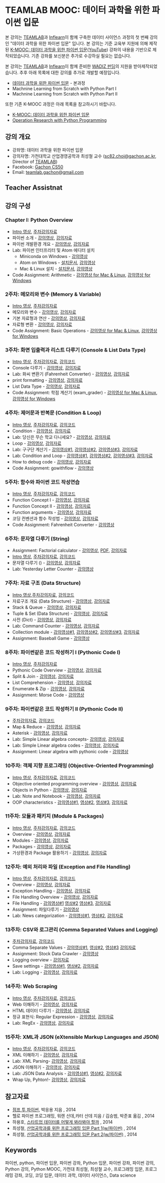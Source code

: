 TEAMLAB MOOC: 데이터 과학을 위한 파이썬 입문
==================================

본 강의는 [TEAMLAB](http://theteamlab.io/)과 [Inflearn](https://www.inflearn.com/course/python-%ED%8C%8C%EC%9D%B4%EC%8D%AC-%EC%9E%85%EB%AC%B8-%EA%B0%95%EC%A2%8C/)이 함께 구축한 데이터 사이언스 과정의 첫 번째 강의인 "데이터 과학을 위한 파이썬 입문" 입니다.
본 강의는 기준 교육부 지원에 의해 제작된 [K-MOOC:  데이터 과학을 위한 파이썬 입문](http://www.kmooc.kr/courses/course-v1:GachonUnivK+ACE.GachonUnivK01+2016_01/about)([YouTube](https://www.youtube.com/playlist?list=PLBHVuYlKEkUJvRVv9_je9j3BpHwGHSZHz)) 강좌의 내용을 기반으로 제작되었습니다. 기존 강좌를 보신분은 추가로 수강하실 필요는 없습니다.

본 강의는 [TEAMLAB](http://theteamlab.io/)과 [Inflearn](https://www.inflearn.com/course/python-%ED%8C%8C%EC%9D%B4%EC%8D%AC-%EC%9E%85%EB%AC%B8-%EA%B0%95%EC%A2%8C/)이 함께 준비한 [WADIZ 펀딩](https://www.wadiz.kr/web/campaign/detail/13991)의 지원을 받아제작되었습니다.
추후 아래 목록에 대한 강의를 추가로 개발할 예정입니다.
- [데이터 과학을 위한 파이썬 입문](https://www.inflearn.com/course/python-%ED%8C%8C%EC%9D%B4%EC%8D%AC-%EC%9E%85%EB%AC%B8-%EA%B0%95%EC%A2%8C/) - 본과정
- Machnine Learning from Scratch with Python Part I
- Machnine Learning from Scratch with Python Part II

또한 기존 K-MOOC 과정은 아래 목록을 참고하시기 바랍니다.
- [K-MOOC: 데이터 과학을 위한 파이썬 입문](https://github.com/TeamLab/Gachon_CS50_Python_KMOOC)
- [Operation Research with Python Programming](https://github.com/TeamLab/Gachon_CS50_OR_KMOOC)


## 강의 개요
* 강좌명: 데이터 과학을 위한 파이썬 입문
* 강의자명: 가천대학교 산업경영공학과 최성철 교수 (sc82.choi@gachon.ac.kr, Director of [TEAMLAB](http://theteamlab.io/))
* Facebook: [Gachon CS50](https://www.facebook.com/GachonCS50)
* Email: teamlab.gachon@gmail.com

## Teacher Assistnat

## 강의 구성
### Chapter I: Python Overview
- [Intro 영상](https://www.youtube.com/watch?v=mIUb4U9MWcA&list=PLBHVuYlKEkUJcXrgVu-bFx-One095BJ8I&index=1&t=0s), [주차강의자료](https://1drv.ms/b/s!ApZ4mg7k2qYhgaJGt8qpW3XliQzhaw)
- 파이썬 소개 - [강의영상](https://www.youtube.com/watch?v=t84jQTwMFuE&list=PLBHVuYlKEkUJcXrgVu-bFx-One095BJ8I&index=3&t=246s), [강의자료](https://1drv.ms/b/s!ApZ4mg7k2qYhgZ9ugtVA1C_i4FjJVg)
- 파이썬 개발환경 개요 - [강의영상](https://www.youtube.com/watch?v=OXKJwapXxuo&list=PLBHVuYlKEkUJcXrgVu-bFx-One095BJ8I&index=4&t=25s), [강의자료](https://1drv.ms/b/s!ApZ4mg7k2qYhgZ9pEcEobxk48WDoqQ)
- Lab: 파이썬 인터프리터 및 Atom 에디터 설치
    - Miniconda on Windows - [강의영상](https://www.youtube.com/watch?v=lqSNOIPGbns&list=PLBHVuYlKEkUJcXrgVu-bFx-One095BJ8I&index=5&t=44s)
    - Atom on Windows - [설치문서](desc/atom_windows.md), [강의영상](https://www.youtube.com/watch?v=cCxfLSIDfrk&list=PLBHVuYlKEkUJcXrgVu-bFx-One095BJ8I&index=6&t=19s)
    - Mac & Linux 설치 -  [설치문서](desc/atom_macos.md), [강의영상](https://www.youtube.com/watch?v=iKFB2O2ZfDo&list=PLBHVuYlKEkUJcXrgVu-bFx-One095BJ8I&index=7&t=0s)
- Code Assignment: Arithmetic - [강의영상 for Mac & Linux](https://www.youtube.com/watch?v=KvV1tLlVX94&list=PLBHVuYlKEkUJcXrgVu-bFx-One095BJ8I&index=8&t=0s), [강의영상 for Windows](https://www.youtube.com/watch?v=QYF_e1XUIlU&list=PLBHVuYlKEkUJcXrgVu-bFx-One095BJ8I&index=9&t=134s)

### 2주차: 메모리와 변수 (Memory & Variable)
- [Intro 영상](https://www.youtube.com/watch?v=Zp8VDSAKxWY&list=PLBHVuYlKEkUJcXrgVu-bFx-One095BJ8I&index=10&t=0s), [주차강의자료](https://1drv.ms/f/s!ApZ4mg7k2qYhgZ9ezXezDeAfUoEiYg)
- 메모리와 변수 - [강의영상](https://www.youtube.com/watch?v=u3tOqQu6CVo&list=PLBHVuYlKEkUJcXrgVu-bFx-One095BJ8I&index=11&t=23s), [강의자료](https://1drv.ms/b/s!ApZ4mg7k2qYhgZ9rS9WHdJz5uLMcMg)
- 기본 자료형과 연산 - [강의영상](https://www.youtube.com/watch?v=oc3t35nwQU8&list=PLBHVuYlKEkUJcXrgVu-bFx-One095BJ8I&index=12&t=299s), [강의자료](https://1drv.ms/b/s!ApZ4mg7k2qYhgZ9tNp4mzALR1ZiILA)
- 자료형 변환 - [강의영상](https://www.youtube.com/watch?v=LmaPd-HGc_8&list=PLBHVuYlKEkUJcXrgVu-bFx-One095BJ8I&index=13&t=11s), [강의자료](https://1drv.ms/b/s!ApZ4mg7k2qYhgaB3uPIYfh3lIuEtmA)
- Code Assignment: Basic Operations - [강의영상 for Mac & Linux](https://www.youtube.com/watch?v=S1M2KESG-hY&list=PLBHVuYlKEkUJcXrgVu-bFx-One095BJ8I&index=14&t=3s), [강의영상 for Windows](https://www.youtube.com/watch?v=mfc9g0hnpGo&list=PLBHVuYlKEkUJcXrgVu-bFx-One095BJ8I&index=15&t=2s)

### 3주차: 화면 입출력과 리스트 다루기 (Console & List Data Type)
- [Intro 영상](https://www.youtube.com/watch?v=wZNWP87QkFI&list=PLBHVuYlKEkUJcXrgVu-bFx-One095BJ8I&index=16&t=0s), [주차강의자료](https://1drv.ms/f/s!ApZ4mg7k2qYhgZ9ezXezDeAfUoEiYg), [강의코드](https://github.com/TeamLab/introduction_to_python_TEAMLAB_MOOC/raw/master/code/week_3_code.zip)
- Console 다루기 - [강의영상](https://www.youtube.com/watch?v=pB_dzB06B_4&list=PLBHVuYlKEkUJcXrgVu-bFx-One095BJ8I&index=17&t=230s), [강의자료](https://1drv.ms/b/s!ApZ4mg7k2qYhgaE0jC9cIhQhLk1gBg)
- Lab: 화씨 변환기 (Fahrenheit Converter) - [강의영상](https://www.youtube.com/watch?v=OAL3qNGL6f0&list=PLBHVuYlKEkUJcXrgVu-bFx-One095BJ8I&index=18&t=8s), [강의자료](https://1drv.ms/b/s!ApZ4mg7k2qYhgaE1_Z2_nfpp-up_kA)
- print formatting - [강의영상](https://www.youtube.com/watch?v=dDfC-_3Ms7E&list=PLBHVuYlKEkUJcXrgVu-bFx-One095BJ8I&index=19&t=610s), [강의자료](https://1drv.ms/b/s!ApZ4mg7k2qYhgaE2qNwO2LS-1PN_Ww)
- List Data Type - [강의영상](https://www.youtube.com/watch?v=EK-GzECYqh0&list=PLBHVuYlKEkUJcXrgVu-bFx-One095BJ8I&index=20&t=32s), [강의자료](https://1drv.ms/b/s!ApZ4mg7k2qYhgaFa3AzW676PibQOCg)
- Code Assignment: 학점 계산기 (exam_grader) - [강의영상 for Mac & Linux](https://www.youtube.com/watch?v=SYKdeYx75R4&list=PLBHVuYlKEkUJcXrgVu-bFx-One095BJ8I&index=21&t=3s), [강의영상 for Windows](https://www.youtube.com/watch?v=SYKdeYx75R4&list=PLBHVuYlKEkUJcXrgVu-bFx-One095BJ8I&index=21&t=3s)

### 4주차: 제어문과 반복문 (Condition & Loop)
- [Intro 영상](https://www.youtube.com/watch?v=bSegbjOXaKQ&t=0s&index=23&list=PLBHVuYlKEkUJcXrgVu-bFx-One095BJ8I), [주차강의자료](https://1drv.ms/b/s!ApZ4mg7k2qYhgaJKxr2f4U_FNVUf7A), [강의코드](https://github.com/TeamLab/introduction_to_python_TEAMLAB_MOOC/raw/master/code/week_4_code.zip)
- Condition - [강의영상](https://www.youtube.com/watch?v=em-K1ROzIlY&t=0s&index=24&list=PLBHVuYlKEkUJcXrgVu-bFx-One095BJ8I), [강의자료](https://1drv.ms/b/s!ApZ4mg7k2qYhgaII6uTG0K_7r3slvQ)
- Lab: 당신은 무슨 학교 다니세요? - [강의영상](https://www.youtube.com/watch?v=5u_67I7uclU&t=0s&index=25&list=PLBHVuYlKEkUJcXrgVu-bFx-One095BJ8I), [강의자료](https://1drv.ms/b/s!ApZ4mg7k2qYhgaII6uTG0K_7r3slvQ)
- Loop - [강의영상](https://www.youtube.com/watch?v=Pnncc3Iee9Q&t=159s&index=26&list=PLBHVuYlKEkUJcXrgVu-bFx-One095BJ8I), [강의자료](https://1drv.ms/f/s!ApZ4mg7k2qYhgZ9ezXezDeAfUoEiYg)
- Lab: 구구단 계산기 - [강의영상#1](https://www.youtube.com/watch?v=4ITH7xrSWkI&t=17s&index=27&list=PLBHVuYlKEkUJcXrgVu-bFx-One095BJ8I), [강의영상#2](https://www.youtube.com/watch?v=1SFgX7yIJzE&t=0s&index=28&list=PLBHVuYlKEkUJcXrgVu-bFx-One095BJ8I), [강의영상#3](https://www.youtube.com/watch?v=5y-vf0PniYk&t=16s&index=29&list=PLBHVuYlKEkUJcXrgVu-bFx-One095BJ8I), [강의자료](https://1drv.ms/b/s!ApZ4mg7k2qYhgaIMz5EISBRlaQ54Qw)
- Lab: Condition and Loop - [강의영상#1](https://www.youtube.com/watch?v=yNcM03iMJ-w&t=0s&index=30&list=PLBHVuYlKEkUJcXrgVu-bFx-One095BJ8I), [강의영상#2](https://www.youtube.com/watch?v=KYDgg-HcDD4&t=28s&index=31&list=PLBHVuYlKEkUJcXrgVu-bFx-One095BJ8I), [강의영상#3](https://www.youtube.com/watch?v=NySFo27eNsA&t=0s&index=32&list=PLBHVuYlKEkUJcXrgVu-bFx-One095BJ8I), [강의자료](https://1drv.ms/b/s!ApZ4mg7k2qYhgaITyWtELkNRq-wkWw)
- How to debug code - [강의영상](https://www.youtube.com/watch?v=vgBEd_g6eb4&t=26s&index=33&list=PLBHVuYlKEkUJcXrgVu-bFx-One095BJ8I), [강의자료](https://1drv.ms/b/s!ApZ4mg7k2qYhgaIgL7iz3E4xULp5ZA)
- Code Assignment: gowithflow - [강의영상](https://www.youtube.com/watch?v=h6KNJlj3Vwk&t=12s&index=34&list=PLBHVuYlKEkUJcXrgVu-bFx-One095BJ8I)

### 5주차: 함수와 파이썬 코드 작성연습
- [Intro 영상](https://www.youtube.com/watch?v=Zw3AAyJA1So&t=0s&index=35&list=PLBHVuYlKEkUJcXrgVu-bFx-One095BJ8I), [주차강의자료](https://1drv.ms/b/s!ApZ4mg7k2qYhgaJo28xWEKG_2RBvNg), [강의코드](https://github.com/TeamLab/introduction_to_python_TEAMLAB_MOOC/raw/master/code/week_5_code.zip)
- Function Concept I - [강의영상](https://www.youtube.com/watch?v=AThS1aUhwgE&t=0s&index=36&list=PLBHVuYlKEkUJcXrgVu-bFx-One095BJ8I), [강의자료](https://1drv.ms/b/s!ApZ4mg7k2qYhgaIdpgJxshH-WrG-Ww)
- Function Concept II - [강의영상](https://www.youtube.com/watch?v=0ccHFT0-8bg&t=800s&index=37&list=PLBHVuYlKEkUJcXrgVu-bFx-One095BJ8I), [강의자료](https://1drv.ms/b/s!ApZ4mg7k2qYhgaIbqgBNByawPNaM_w)
- Function arguments - [강의영상](https://www.youtube.com/watch?v=OR9mXlEq624&t=0s&index=38&list=PLBHVuYlKEkUJcXrgVu-bFx-One095BJ8I), [강의자료](https://1drv.ms/b/s!ApZ4mg7k2qYhgaJnmZZsVZHdTh6e0A)
- 코딩 컨벤션과 함수 작성법 - [강의영상](https://www.youtube.com/watch?v=rLcX9pHgOPg&t=0s&index=39&list=PLBHVuYlKEkUJcXrgVu-bFx-One095BJ8I), [강의자료](https://1drv.ms/b/s!ApZ4mg7k2qYhgaIcFvb7Iw2E-31qiw)
- Code Assignment: Fahrenheit Converter - [강의영상](https://www.youtube.com/watch?v=OkBdkqzY7hw&index=99&list=PLBHVuYlKEkUJcXrgVu-bFx-One095BJ8I)

### 6주차: 문자열 다루기 (String)
- Assignment: Factorial calculator - [강의영상](https://www.youtube.com/watch?v=l2ZQYvAJasI&list=PLBHVuYlKEkUJcXrgVu-bFx-One095BJ8I&index=42&t=0s), [PDF](https://github.com/TeamLab/introduction_to_python_TEAMLAB_MOOC/raw/master/lab_assignment/lab_6/lab_6.pdf), [강의자료](https://github.com/TeamLab/introduction_to_python_TEAMLAB_MOOC/blob/master/lab_assignment/lab_6/READMD.md)
- [Intro 영상](https://www.youtube.com/watch?v=zbbiKnQDQbY&list=PLBHVuYlKEkUJcXrgVu-bFx-One095BJ8I&index=41&t=0s), [주차강의자료](https://1drv.ms/b/s!ApZ4mg7k2qYhgaJo28xWEKG_2RBvNg), [강의코드](https://github.com/TeamLab/introduction_to_python_TEAMLAB_MOOC/raw/master/code/week_6_code.zip)
- 문자열 다루기 () - [강의영상](https://www.youtube.com/watch?v=pbgNED4TWLM&list=PLBHVuYlKEkUJcXrgVu-bFx-One095BJ8I&index=43&t=0s), [강의자료](https://1drv.ms/b/s!ApZ4mg7k2qYhgaIfpTH3tktzEgyV6w)
- Lab: Yesterday Letter Counter - [강의영상](https://www.youtube.com/watch?v=Gv4XwdSAc64&list=PLBHVuYlKEkUJcXrgVu-bFx-One095BJ8I&index=44&t=0s)


### 7주차: 자료 구조 (Data Structure)
- [Intro 영상](https://www.youtube.com/watch?v=clhrwRqitwc&list=PLBHVuYlKEkUJcXrgVu-bFx-One095BJ8I&index=45&t=0s),[주차강의자료](https://1drv.ms/b/s!ApZ4mg7k2qYhgaMc0JeLxQDB_-f2Rw), [강의코드](https://github.com/TeamLab/introduction_to_python_TEAMLAB_MOOC/raw/master/code/week_7_code.zip)
- 자료구조 개요 (Data Structure) - [강의영상](https://www.youtube.com/watch?v=csx8h-lU4AI&list=PLBHVuYlKEkUJcXrgVu-bFx-One095BJ8I&index=46&t=0s), [강의자료](https://1drv.ms/b/s!ApZ4mg7k2qYhgaJqwav44nR2pZZm3g)
- Stack & Queue - [강의영상](https://www.youtube.com/watch?v=CCtjuZhkxLc&list=PLBHVuYlKEkUJcXrgVu-bFx-One095BJ8I&index=47&t=0s), [강의자료](https://1drv.ms/b/s!ApZ4mg7k2qYhgaMGgh8RNKX3SYqrmg)
- Tuple & Set (Data Structure) - [강의영상](https://www.youtube.com/watch?v=TcKlVRRP7Gs&list=PLBHVuYlKEkUJcXrgVu-bFx-One095BJ8I&index=48&t=0s), [강의자료](https://1drv.ms/b/s!ApZ4mg7k2qYhgaMH_cExUthnVI4aGg)
- 사전 (Dict) - [강의영상](https://www.youtube.com/watch?v=emwgpy7aezw&list=PLBHVuYlKEkUJcXrgVu-bFx-One095BJ8I&index=49&t=0s), [강의자료](https://1drv.ms/b/s!ApZ4mg7k2qYhgaMLPQQfl__GLklRug)
- Lab: Command Counter - [강의영상](https://www.youtube.com/watch?v=o4GUQwcOqZA&list=PLBHVuYlKEkUJcXrgVu-bFx-One095BJ8I&index=50&t=0s), [강의자료](https://1drv.ms/b/s!ApZ4mg7k2qYhgaMMveIEY8sTiSatZQ)
- Collection module - [강의영상#1](https://www.youtube.com/watch?v=_grPO5HNCvE&list=PLBHVuYlKEkUJcXrgVu-bFx-One095BJ8I&index=51&t=0s), [강의영상#2](https://www.youtube.com/watch?v=GI4ppO-X6O8&list=PLBHVuYlKEkUJcXrgVu-bFx-One095BJ8I&index=52&t=0s), [강의영상#3](https://www.youtube.com/watch?v=DZvpYrm2vvo&list=PLBHVuYlKEkUJcXrgVu-bFx-One095BJ8I&index=53&t=0s), [강의자료](https://1drv.ms/b/s!ApZ4mg7k2qYhgaMbQAVQJZjYEVouuA)
- Assignment: Baseball Game - [강의영상](https://www.youtube.com/watch?v=pLpF_T43ICI&list=PLBHVuYlKEkUJcXrgVu-bFx-One095BJ8I&index=54&t=0s)

### 8주차: 파이썬같은 코드 작성하기 I (Pythonic Code I)
- [Intro 영상](https://www.youtube.com/watch?v=MNawkFneLic&list=PLBHVuYlKEkUJcXrgVu-bFx-One095BJ8I&index=55&t=0s), [주차강의자료](https://1drv.ms/b/s!ApZ4mg7k2qYhgaM4G2hdBC76Zp1ZTA)
- Pythonic Code Overview - [강의영상](https://www.youtube.com/watch?v=YXGLQ8TLN9w&list=PLBHVuYlKEkUJcXrgVu-bFx-One095BJ8I&index=56&t=0s), [강의자료](https://1drv.ms/b/s!ApZ4mg7k2qYhgaMVFL0Vh-grSYVRgA)
- Split & Join - [강의영상](https://www.youtube.com/watch?v=kjGxM2cZODs&list=PLBHVuYlKEkUJcXrgVu-bFx-One095BJ8I&index=57&t=0s), [강의자료](https://1drv.ms/b/s!ApZ4mg7k2qYhgaMU6xOKYNbGxvG0RQ)
- List Comprehension - [강의영상](https://www.youtube.com/watch?v=x09kQZ7AoL4&list=PLBHVuYlKEkUJcXrgVu-bFx-One095BJ8I&index=58&t=0s), [강의자료](https://1drv.ms/b/s!ApZ4mg7k2qYhgaMTBsmXFcfLCLP4NQ)
- Enumerate & Zip - [강의영상](https://www.youtube.com/watch?v=zwAeq5DHfIU&list=PLBHVuYlKEkUJcXrgVu-bFx-One095BJ8I&index=59&t=0s), [강의자료](https://1drv.ms/b/s!ApZ4mg7k2qYhgaMX85I9OXXgRKpugQ)
- Assignment: Morse Code - [강의영상](https://www.youtube.com/watch?v=_SNuOJ1eaEM&list=PLBHVuYlKEkUJcXrgVu-bFx-One095BJ8I&index=60&t=0s)

### 9주차: 파이썬같은 코드 작성하기 II (Pythonic Code II)
- [주차강의자료](https://1drv.ms/b/s!ApZ4mg7k2qYhgaM5mMaDdd-dLeHGRg), [강의코드](https://github.com/TeamLab/introduction_to_python_TEAMLAB_MOOC/raw/master/code/week_9_code.zip)
- Map & Reduce - [강의영상](https://www.youtube.com/watch?v=locakgld0iI&list=PLBHVuYlKEkUJcXrgVu-bFx-One095BJ8I&index=61&t=0s), [강의자료](https://1drv.ms/b/s!ApZ4mg7k2qYhgaMlP65yXLT9nBgcIw)
- Asterisk - [강의영상](https://www.youtube.com/watch?v=dC_pUe78RMw&list=PLBHVuYlKEkUJcXrgVu-bFx-One095BJ8I&index=62&t=0s), [강의자료](https://1drv.ms/b/s!ApZ4mg7k2qYhgaMoM3jaeXaYfhNFAg)
- Lab: Simple Linear algebra concepts- [강의영상](https://www.youtube.com/watch?v=zHQADUWi1pU&list=PLBHVuYlKEkUJcXrgVu-bFx-One095BJ8I&index=63&t=0s), [강의자료](https://1drv.ms/b/s!ApZ4mg7k2qYhgaMuKaE5x8t0z1Z4vw)
- Lab: Simple Linear algebra codes - [강의영상](https://www.youtube.com/watch?v=T_axlKMne-0&list=PLBHVuYlKEkUJcXrgVu-bFx-One095BJ8I&index=64&t=0s), [강의자료](https://1drv.ms/b/s!ApZ4mg7k2qYhgaMv7umjL_JYHsubsA)
- Assignment: Linear algebra with pythonic code - [강의영상](https://www.youtube.com/watch?v=6g5k-gCT1Lk&t=9s&index=65&list=PLBHVuYlKEkUJcXrgVu-bFx-One095BJ8I)

### 10주차: 객체 지향 프로그래밍 (Objective-Oriented Programming)
- [Intro 영상](https://www.youtube.com/watch?v=lOVKpZ7DeSI&t=0s&index=66&list=PLBHVuYlKEkUJcXrgVu-bFx-One095BJ8I), [주차강의자료](https://1drv.ms/b/s!ApZ4mg7k2qYhgaM6gbKRe_TkGLAxUA), [강의코드](https://github.com/TeamLab/introduction_to_python_TEAMLAB_MOOC/raw/master/code/week_10_code.zip)
- Objective oriented programming overview - [강의영상](https://www.youtube.com/watch?v=5WsGRMZLnPE&t=2s&index=67&list=PLBHVuYlKEkUJcXrgVu-bFx-One095BJ8I), [강의자료](https://1drv.ms/b/s!ApZ4mg7k2qYhgaMYkH3ZAjqY6sOXfw)
- Objects in Python - [강의영상](https://www.youtube.com/watch?v=76QB5KGVDYg&t=0s&index=68&list=PLBHVuYlKEkUJcXrgVu-bFx-One095BJ8I), [강의자료](https://1drv.ms/b/s!ApZ4mg7k2qYhgaMh6l3uYC84NNn98A)
- Lab: Note and Notebook - [강의영상](https://www.youtube.com/watch?v=y1q_Fu8iloI&t=6s&index=69&list=PLBHVuYlKEkUJcXrgVu-bFx-One095BJ8I), [강의자료](https://1drv.ms/b/s!ApZ4mg7k2qYhgaM2aG7K7gGlEkIn_g)
- OOP characteristics - [강의영상#1](https://www.youtube.com/watch?v=5WsGRMZLnPE&t=2s&index=67&list=PLBHVuYlKEkUJcXrgVu-bFx-One095BJ8I), [영상#2](https://www.youtube.com/watch?v=25rR66FUGKI&t=12s&index=71&list=PLBHVuYlKEkUJcXrgVu-bFx-One095BJ8I), [영상#3](https://www.youtube.com/watch?v=dNqp4oqgjNU&t=11s&index=72&list=PLBHVuYlKEkUJcXrgVu-bFx-One095BJ8I), [강의자료](https://1drv.ms/b/s!ApZ4mg7k2qYhgaM3sTcEiU27_YLaGA)

### 11주차: 모듈과 패키지 (Module & Packages)
- [Intro 영상](https://www.youtube.com/watch?v=M4niZyVJhRg&t=0s&index=73&list=PLBHVuYlKEkUJcXrgVu-bFx-One095BJ8I), [주차강의자료](https://1drv.ms/b/s!ApZ4mg7k2qYhgaNshhbgOXScVPlJ_A), [강의코드](https://github.com/TeamLab/introduction_to_python_TEAMLAB_MOOC/raw/master/code/week_11_code.zip)
- Overview - [강의영상](https://www.youtube.com/watch?v=3BQNbrab6bc&t=0s&index=74&list=PLBHVuYlKEkUJcXrgVu-bFx-One095BJ8I), [강의자료](https://1drv.ms/b/s!ApZ4mg7k2qYhgaMfCgFDsbwd_Uu6lA)
- Modules - [강의영상](https://www.youtube.com/watch?v=3BQNbrab6bc&t=0s&index=74&list=PLBHVuYlKEkUJcXrgVu-bFx-One095BJ8I), [강의자료](https://1drv.ms/b/s!ApZ4mg7k2qYhgaM7CnX1L1r15Q4h3g)
- Packages - [강의영상](https://www.youtube.com/watch?v=P6FtE1FSpW4&t=0s&index=76&list=PLBHVuYlKEkUJcXrgVu-bFx-One095BJ8I), [강의자료](https://1drv.ms/b/s!ApZ4mg7k2qYhgaM_-aHvY_dHAArzoQ)
- 가상환경과 Package 활용하기 - [강의영상](https://www.youtube.com/watch?v=429HUdO3eko&t=0s&index=77&list=PLBHVuYlKEkUJcXrgVu-bFx-One095BJ8I), [강의자료](https://1drv.ms/b/s!ApZ4mg7k2qYhgaNC06RC1A55SFL5bQ)

### 12주차: 예외 처리와 파일 (Exception and File Handling)
- [Intro 영상](https://www.youtube.com/watch?v=Jh4BbsFM124&t=0s&index=78&list=PLBHVuYlKEkUJcXrgVu-bFx-One095BJ8I), [주차강의자료](https://1drv.ms/b/s!ApZ4mg7k2qYhgaQI4pVODF89WiKzfg), [강의코드](https://github.com/TeamLab/introduction_to_python_TEAMLAB_MOOC/raw/master/code/week_12_code.zip)
- Overview - [강의영상](https://www.youtube.com/watch?v=clWvkqKMuyA&t=0s&index=79&list=PLBHVuYlKEkUJcXrgVu-bFx-One095BJ8I), [강의자료](https://1drv.ms/b/s!ApZ4mg7k2qYhgaNhL4_G0QTxAK5Orw)
- Exception Handling - [강의영상](https://www.youtube.com/watch?v=ZmnPbfE8st0&t=0s&index=80&list=PLBHVuYlKEkUJcXrgVu-bFx-One095BJ8I), [강의자료](https://1drv.ms/b/s!ApZ4mg7k2qYhgaNpDL2zOyGXwl5kWg)
- File Handling Overview - [강의영상](https://www.youtube.com/watch?v=Bda7St1cJbc&t=0s&index=81&list=PLBHVuYlKEkUJcXrgVu-bFx-One095BJ8I), [강의자료](https://1drv.ms/b/s!ApZ4mg7k2qYhgaQCSgHykG4-Sl23oQ)
- File Handling - [강의영상#1](https://www.youtube.com/watch?v=1ReMkihMIH4&t=0s&index=82&list=PLBHVuYlKEkUJcXrgVu-bFx-One095BJ8I) [영상#2](https://www.youtube.com/watch?v=FtdaaYaO4Z0&t=0s&index=83&list=PLBHVuYlKEkUJcXrgVu-bFx-One095BJ8I) [영상#3](https://www.youtube.com/watch?v=ceZR60bdAh8&t=0s&index=84&list=PLBHVuYlKEkUJcXrgVu-bFx-One095BJ8I), [강의자료](https://1drv.ms/b/s!ApZ4mg7k2qYhgaN-an3Qkttto7-krg)
- Assignment: 파일다루기 - [강의영상](https://www.youtube.com/watch?v=YGTdD3UOfxA&t=0s&index=85&list=PLBHVuYlKEkUJcXrgVu-bFx-One095BJ8I)
- Lab: News categorization - [강의영상#1](https://www.youtube.com/watch?v=eXCt6Xsu6QE&t=0s&index=86&list=PLBHVuYlKEkUJcXrgVu-bFx-One095BJ8I), [영상#2](https://www.youtube.com/watch?v=08UR7h8NH9M&t=0s&index=87&list=PLBHVuYlKEkUJcXrgVu-bFx-One095BJ8I), [강의자료](https://1drv.ms/b/s!ApZ4mg7k2qYhgaQGMbDTaK5uD6cjHg)

### 13주차: CSV와 로그관리 (Comma Separated Values and Logging)
- [주차강의자료](https://1drv.ms/b/s!ApZ4mg7k2qYhgaQidjh5zjI5yvt-cw), [강의코드](https://github.com/TeamLab/introduction_to_python_TEAMLAB_MOOC/raw/master/code/week_13_code.zip)
- Comma Separate Values - [강의영상#1](https://www.youtube.com/watch?v=KV1wFOEFguM&t=0s&index=88&list=PLBHVuYlKEkUJcXrgVu-bFx-One095BJ8I), [영상#2](https://www.youtube.com/watch?v=3T91_ps0BCw&t=0s&index=89&list=PLBHVuYlKEkUJcXrgVu-bFx-One095BJ8I), [영상#3](https://www.youtube.com/watch?v=BCoqOnc2azY&t=0s&index=90&list=PLBHVuYlKEkUJcXrgVu-bFx-One095BJ8I) [강의자료](https://1drv.ms/b/s!ApZ4mg7k2qYhgaQQVw_t5hyfZWAUZA)
- Assignment: Stock Data Crawler - [강의영상](https://www.youtube.com/watch?v=hTfwVRdhsWQ&t=0s&index=91&list=PLBHVuYlKEkUJcXrgVu-bFx-One095BJ8I)
- Logging overview - [강의자료](https://1drv.ms/b/s!ApZ4mg7k2qYhgaQY4lQjTJm8gVylmw)
- Save settings - [강의영상#1](https://www.youtube.com/watch?v=RsZu_EDbyuw&t=0s&index=93&list=PLBHVuYlKEkUJcXrgVu-bFx-One095BJ8I), [영상#2](https://www.youtube.com/watch?v=usM9-Y6rDcg&t=0s&index=94&list=PLBHVuYlKEkUJcXrgVu-bFx-One095BJ8I), [강의자료](https://1drv.ms/b/s!ApZ4mg7k2qYhgaQd8F0oKb1vtjEZqA)
- Lab: Logging - [강의영상](https://www.youtube.com/watch?v=09IQx1zDQH8&t=0s&index=95&list=PLBHVuYlKEkUJcXrgVu-bFx-One095BJ8I), [강의자료](https://1drv.ms/b/s!ApZ4mg7k2qYhgaQgNrfFKCKRbKh_pQ)

### 14주차: Web Scraping
- [Intro 영상](https://www.youtube.com/watch?v=iyxR8h4hsso&t=0s&index=96&list=PLBHVuYlKEkUJcXrgVu-bFx-One095BJ8I), [주차강의자료](https://1drv.ms/b/s!ApZ4mg7k2qYhgaQ81Xr7kJWJTm4FhQ), [강의코드](https://github.com/TeamLab/introduction_to_python_TEAMLAB_MOOC/raw/master/code/week_14_code.zip)
- Web 이해하기 - [강의영상](https://www.youtube.com/watch?v=iyxR8h4hsso&t=0s&index=96&list=PLBHVuYlKEkUJcXrgVu-bFx-One095BJ8I), [강의자료](https://1drv.ms/b/s!ApZ4mg7k2qYhgaQRedYrLqzEddUxrQ)
- HTML 데이터 다루기 - [강의영상](https://www.youtube.com/watch?v=sk-jNOgzECA&t=0s&index=97&list=PLBHVuYlKEkUJcXrgVu-bFx-One095BJ8I), [강의자료](https://1drv.ms/b/s!ApZ4mg7k2qYhgaQPgRXwzloGRJa4wA)
- 정규 표현식: Regular Expression - [강의영상](https://www.youtube.com/watch?v=CQWSANPJUPE&t=0s&index=98&list=PLBHVuYlKEkUJcXrgVu-bFx-One095BJ8I), [강의자료](https://1drv.ms/f/s!ApZ4mg7k2qYhgZ9ezXezDeAfUoEiYg)
- Lab: RegEx - [강의영상](https://www.youtube.com/watch?v=0eI45EJH3rY&t=0s&index=99&list=PLBHVuYlKEkUJcXrgVu-bFx-One095BJ8I), [강의자료](https://1drv.ms/b/s!ApZ4mg7k2qYhgaQlBjbm3gxs3fX6BA)

### 15주차: XML과 JSON (eXtensible Markup Languages and JSON)
- [Intro 영상](https://www.youtube.com/watch?v=OxAJrpMR3Sw&t=0s&index=100&list=PLBHVuYlKEkUJcXrgVu-bFx-One095BJ8I), [주차강의자료](https://1drv.ms/b/s!ApZ4mg7k2qYhgaQ4GaYpIf3bHSzl2Q), [강의코드](https://github.com/TeamLab/introduction_to_python_TEAMLAB_MOOC/raw/master/code/week_15_code.zip)
- XML 이해하기 - [강의영상](https://www.youtube.com/watch?v=WtNqVwiL2WQ&list=PLBHVuYlKEkUJcXrgVu-bFx-One095BJ8I&index=101&t=0s), [강의자료](https://1drv.ms/b/s!ApZ4mg7k2qYhgaQ4GaYpIf3bHSzl2Q)
- Lab: XML Parsing- [강의영상](https://www.youtube.com/watch?v=PyIg1nRpMyI&list=PLBHVuYlKEkUJcXrgVu-bFx-One095BJ8I&index=102&t=0s), [강의자료](https://1drv.ms/b/s!ApZ4mg7k2qYhgaQ5UhgeM6me6wExFA)
- JSON 이해하기 - [강의영상](https://www.youtube.com/watch?v=eTjLxHW2Rkc&list=PLBHVuYlKEkUJcXrgVu-bFx-One095BJ8I&index=103&t=0s), [강의자료](https://1drv.ms/b/s!ApZ4mg7k2qYhgaQ6FJlCKuaokcpBWg)
- Lab: JSON Data Analysis - [강의영상#1](https://www.youtube.com/watch?v=CFZGTR76-Nc&list=PLBHVuYlKEkUJcXrgVu-bFx-One095BJ8I&index=104&t=0s), [영상#2](https://www.youtube.com/watch?v=Q7qQaXZZuu8&list=PLBHVuYlKEkUJcXrgVu-bFx-One095BJ8I&index=105&t=0s), [강의자료](https://1drv.ms/b/s!ApZ4mg7k2qYhgaRDJHwafFMiqmWyfQ)
- Wrap Up, Pyhton!- [강의영상](https://www.youtube.com/watch?v=0oZ4uzG96Io&list=PLBHVuYlKEkUJcXrgVu-bFx-One095BJ8I&index=106&t=0s), [강의자료](https://1drv.ms/b/s!ApZ4mg7k2qYhgaREDO563sdo-nAXPw)

## 참고자료
- [점프 투 파이썬](https://wikidocs.net/book/1), 박응용 지음 , 2014
- 헬로 파이썬 프로그래밍, 워렌 산데,카터 산데 지음 / 김승범, 박준표 옮김 , 2014
- 하용호, [스타트업 데이터를 어떻게 봐라봐야 할까](http://www.slideshare.net/yongho/ss-32267675) , 2014
- 최성철, [산업공학과를 위한 프로그래밍 입문 Part 1(w/파이썬)](http://www.slideshare.net/blissray/w-37771905) , 2014
- 최성철, [산업공학과를 위한 프로그래밍 입문 Part 2(w/파이썬)](http://www.slideshare.net/blissray/w-part-2) , 2014

## Keywords
파이썬, python, 파이썬 입문, 파이썬 강좌, Python 입문, 파이썬 강좌, 파이썬 강의, Python 강의, Python MOOC, 가천대 최성철, 최성철 교수, 프로그래밍 입문, 프로그래밍 강좌, 코딩, 코딩 입문, 데이터 과학, 데이터 사이언스, Data science
